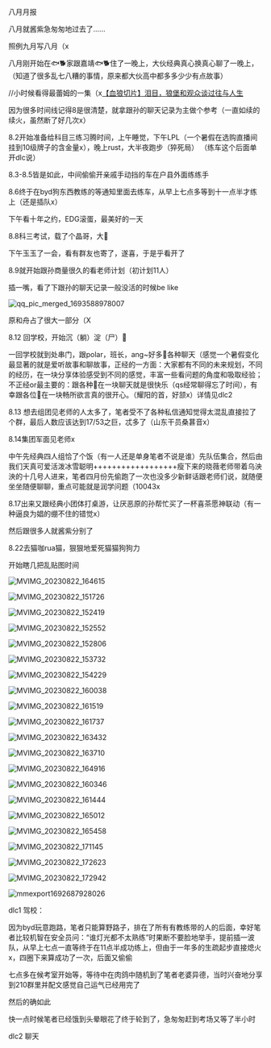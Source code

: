 八月月报

八月就酱紫急匆匆地过去了......

照例九月写八月（x

八月刚开始在🐟🐕家跟嘉靖🐟🐕住了一晚上，大伙经典真心换真心聊了一晚上，（知道了很多乱七八糟的事情，原来都大伙高中都多多少少有点故事）

//小时候看得最蕾姆的一集（x[【血狼切片】泪目，狼堡和观众谈过往与人生](https://www.bilibili.com/video/BV12X4y1E7K9/?buvid=XXBB69BB384E79CA8BFB8EF81D265F54765C7&is_story_h5=false&mid=yNGZo%2FZe%2BxM6hxi1vmaeIQ%3D%3D&p=1&plat_id=116&share_from=ugc&share_medium=android&share_plat=android&share_session_id=c218b4ee-78bc-415d-a495-6238fb497816&share_source=QQ&share_tag=s_i&timestamp=1690769538&unique_k=GnGAKiG&up_id=427588763&vd_source=3a7f03f0cedebf793f45614228f22e64)

因为很多时间线记得8是很清楚，就拿跟孙的聊天记录为主做个参考（一直如续的续火，虽然断了好几次x）

8.2开始准备给科目三练习腾时间，上午睡觉，下午LPL（一个暑假在选购直播间挂到10级牌子的含金量x），晚上rust，大半夜跑步（猝死局） （练车这个后面单开dlc说）

8.3-8.5皆是如此，中间偷偷开亲戚手动挡的车在户县外面练练手

8.6终于在byd狗东西教练的等通知里面去练车，从早上七点多等到十一点半才练上（还是插队x）

下午看十年之约，EDG滚蛋，最美好的一天

8.8科三考试，载了个晶哥，大🐓

下午玉玉了一会，看有群友也寄了，遂喜，于是乎看开了

8.9就开始跟孙商量很久的看老师计划（初计划11人）

插一嘴，看了下跟孙的聊天记录一般没活的时候be like

![qq_pic_merged_1693588978007](E:\fadian\qq_pic_merged_1693588978007-1693589000497-3.jpg)



原和舟占了很大一部分（X

8.12 回学校，开始沉（躺）淀（尸）💪

一回学校就到处串门，跟polar，班长，ang~好多👴各种聊天（感觉一个暑假变化最显著的就是爱听故事和聊故事，正经的一方面：大家都有不同的未来规划，不同的经历，在一块分享体验感受到不同的感觉，丰富一些看问题的角度和吸取经验；不正经or最主要的：跟各种👴在一块聊天就是很快乐（qs经常聊得忘了时间），有幸跟各位👴在一块畅所欲言真的很开心。（耀阳的首，好颔x）详情见dlc2

8.13 想去组团见老师的人太多了，笔者受不了各种私信通知觉得太混乱直接拉了个群，最后人数应该达到17/53之巨，忒多了（山东干员桑葚音x）

8.14集团军面见老师x

中午先经典四人组恰了个饭（有一人还是单身笔者不说是谁）先队伍集合，然后由我们天真可爱活泼冰雪聪明++++++++++++++++++瘦下来的晓薇老师带着乌泱泱的十几号人进来，笔者四月份先偷跑了一次也没多少新鲜话跟老师们说，就随便坐坐随便聊聊，重点可能就是润学问题（10043x

8.17出来又跟经典小团体打桌游，让厌恶原的孙帮忙买了一杯喜茶愿神联动（有一种逼良为娼的绷不住的错觉x）

然后跟很多人就酱紫分别了

8.22去猫咖rua猫，狠狠地爱死猫猫狗狗力

开始瞎几把乱贴图时间

![MVIMG_20230822_164615](E:\fadian\MVIMG_20230822_164615.jpg)







![MVIMG_20230822_151726](E:\fadian\MVIMG_20230822_151726.jpg)





![MVIMG_20230822_152419](E:\fadian\MVIMG_20230822_152419.jpg)









![MVIMG_20230822_152552](E:\fadian\MVIMG_20230822_152552.jpg)









![MVIMG_20230822_152806](E:\fadian\MVIMG_20230822_152806.jpg)





![MVIMG_20230822_153732](E:\fadian\MVIMG_20230822_153732.jpg)











![MVIMG_20230822_154229](E:\fadian\MVIMG_20230822_154229.jpg)





![MVIMG_20230822_160038](E:\fadian\MVIMG_20230822_160038.jpg)







![MVIMG_20230822_161519](E:\fadian\MVIMG_20230822_161519.jpg)

![MVIMG_20230822_161737](E:\fadian\MVIMG_20230822_161737.jpg)

![MVIMG_20230822_163432](E:\fadian\MVIMG_20230822_163432.jpg)

![MVIMG_20230822_163710](E:\fadian\MVIMG_20230822_163710.jpg)



![MVIMG_20230822_164916](E:\fadian\MVIMG_20230822_164916.jpg)

![MVIMG_20230822_160346](E:\fadian\MVIMG_20230822_160346.jpg)

![MVIMG_20230822_161444](E:\fadian\MVIMG_20230822_161444.jpg)













![MVIMG_20230822_165012](E:\fadian\MVIMG_20230822_165012.jpg)

![MVIMG_20230822_165458](E:\fadian\MVIMG_20230822_165458.jpg)

![MVIMG_20230822_171145](E:\fadian\MVIMG_20230822_171145.jpg)

![MVIMG_20230822_172623](E:\fadian\MVIMG_20230822_172623.jpg)

![MVIMG_20230822_172942](E:\fadian\MVIMG_20230822_172942.jpg)









![mmexport1692687928026](E:\fadian\mmexport1692687928026.jpg)







dlc1 驾校：

因为byd玩意跑路，笔者只能算野路子，排在了所有有教练带的人的后面，幸好笔者比较机智在安全员问：“谁灯光都不太熟练”时果断不要脸地举手，提前插一波队，从早上七点一直等终于在11点半成功练上，但由于一年多的生疏起步直接熄火x，四圈下来算成功了一次，后面又偷偷

七点多在候考室开始等，等待中在肉鸽中随机到了笔者老婆异德，当时兴奋地分享到210群里并配文感觉自己运气已经用完了

然后的确如此

快一点时候笔者已经饿到头晕眼花了终于轮到了，急匆匆赶到考场又等了半小时

dlc2 聊天
